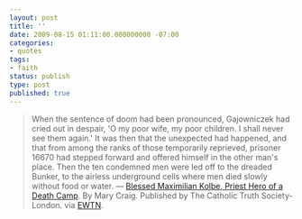 ```yaml
---
layout: post
title: ''
date: 2009-08-15 01:11:00.000000000 -07:00
categories:
- quotes
tags:
- faith
status: publish
type: post
published: true
---
```

> When the sentence of doom had been pronounced, Gajowniczek had cried out in despair, 'O my poor wife, my poor children. I shall never see them again.' It was then that the unexpected had happened, and that from among the ranks of those temporarily reprieved, prisoner 16670 had stepped forward and offered himself in the other man's place. Then the ten condemned men were led off to the dreaded Bunker, to the airless underground cells where men died slowly without food or water.
&mdash; [Blessed Maximilian Kolbe, Priest Hero of a Death Camp](http://www.ewtn.com/library/MARY/KOLBE2.htm). By Mary Craig. Published by The Catholic Truth Society-London. via [EWTN](http://www.ewtn.com/library/MARY/KOLBE2.htm).

